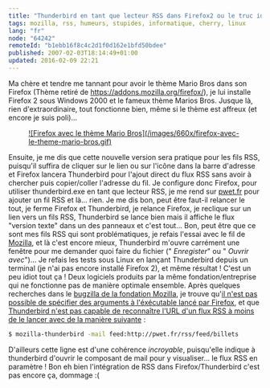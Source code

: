 ```yaml
---
title: "Thunderbird en tant que lecteur RSS dans Firefox2 ou le truc idiot de la journée"
tags: mozilla, rss, humeurs, stupides, informatique, cherry, linux
lang: "fr"
node: "64242"
remoteId: "b1ebb16f8c4c2d1f0d162e1bfd50bdee"
published: 2007-02-03T18:14:49+01:00
updated: 2016-02-09 22:21
---
```

 
Ma chère et tendre me tannant pour avoir le thème Mario Bros dans son Firefox
(Thème retiré de https://addons.mozilla.org/firefox/), je lui installe Firefox 2
sous Windows 2000 et le fameux thème Marios Bros. Jusque là, rien
d'extraordinaire, tout fonctionne bien, même si le thème est affreux (et encore
je suis poli)...


<figure class="object-center"><a href="/images/firefox-avec-le-theme-mario-bros.gif">![Firefox avec le thème Mario Bros](/images/660x/firefox-avec-le-theme-mario-bros.gif)
</a></figure>
 
Ensuite, je me dis que cette nouvelle version sera pratique pour les fils RSS,
puisqu'il suffira de cliquer sur le lien ou sur l'icône dans la barre d'adresse
et Firefox lancera Thunderbird pour l'ajout direct du flux RSS sans avoir à
chercher puis copier/coller l'adresse du fil. Je configure donc Firefox, pour
utiliser thunderbird.exe en tant que lecteur RSS, je me rend sur
[pwet.fr](http://pwet.fr/) pour ajouter un fil RSS et là... rien. Je me dis bon,
peut être faut-il relancer le tout, je ferme Firefox et Thunderbird, je relance
Firefox, je reclique sur un lien vers un fils RSS, Thunderbird se lance bien
mais il affiche le flux &quot;version texte&quot; dans un des panneaux et c'est
tout... Bon, peut être que ce sont mes fils RSS qui sont problématiques, je
refais l'essai avec le fil de [Mozilla](https://www.mozilla.org/fr/),
et là c'est encore mieux, Thunderbird m'ouvre carrément une fenêtre pour me
demander quoi faire du fichier (&quot; *Enregister*&quot; ou &quot; *Ouvrir
avec*&quot;)... Je refais les tests sous Linux en lançant Thunderbird depuis un
terminal (je n'ai pas encore installé Firefox 2), et même résultat ! C'est un
peu idiot tout ça ! Deux logiciels produits par la même fondation/entreprise qui
ne fonctionne pas de manière optimale ensemble. Après quelques recherches dans
le [bugzilla de la fondation Mozilla](https://bugzilla.mozilla.org/), je trouve
qu'[il n'est pas possible de spécifier des arguments à l'éxécutable lancé par
Firefox](https://bugzilla.mozilla.org/show_bug.cgi?id=339514), et que
[Thunderbird n'est pas capable de reconnaître l'URL d'un flux RSS à moins de le
lancer avec de la manière
suivante](https://bugzilla.mozilla.org/show_bug.cgi?id=348450) :

 ``` bash
$ mozilla-thunderbird -mail feed:http://pwet.fr/rss/feed/billets
```
 
D'ailleurs cette ligne est d'une cohérence *incroyable*, puisqu'elle indique à
thunderbird d'ouvrir le composant de mail pour y visualiser... le flux RSS en
paramètre ! Bon eh bien l'intégration de RSS dans Firefox/Thunderbird c'est pas
encore ça, dommage :(
